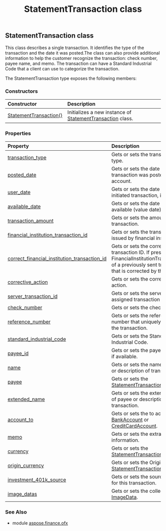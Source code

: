﻿---
title: StatementTransaction class
second_title: Aspose.Finance for Python via .NET API References
description: 
type: docs
weight: 940
url: /python-net/aspose.finance.ofx/statementtransaction/
is_root: false
---

## StatementTransaction class

This class describes a single transaction. It identifies the type of the transaction and the date it was posted.The class can also provide additional information to help the customer recognize the transaction: check number, payee name, and memo. The transaction can have a Standard Industrial Code that a client can use to categorize the transaction.



The StatementTransaction type exposes the following members:

### Constructors
| Constructor | Description |
| :- | :- |
| [StatementTransaction()](/finance/python-net/aspose.finance.ofx/statementtransaction/__init__/#) | Initializes a new instance of [StatementTransaction](/finance/python-net/aspose.finance.ofx/statementtransaction) class. |


### Properties
| Property | Description |
| :- | :- |
| [transaction_type](/finance/python-net/aspose.finance.ofx/statementtransaction/transaction_type) | Gets or sets the transaction type. |
| [posted_date](/finance/python-net/aspose.finance.ofx/statementtransaction/posted_date) | Gets or sets the date transaction was posted to account. |
| [user_date](/finance/python-net/aspose.finance.ofx/statementtransaction/user_date) | Gets or sets the date user initiated transaction, if known. |
| [available_date](/finance/python-net/aspose.finance.ofx/statementtransaction/available_date) | Gets or sets the date funds are available (value date). |
| [transaction_amount](/finance/python-net/aspose.finance.ofx/statementtransaction/transaction_amount) | Gets or sets the amount of transaction. |
| [financial_institution_transaction_id](/finance/python-net/aspose.finance.ofx/statementtransaction/financial_institution_transaction_id) | Gets or sets the transaction ID issued by financial institution. |
| [correct_financial_institution_transaction_id](/finance/python-net/aspose.finance.ofx/statementtransaction/correct_financial_institution_transaction_id) | Gets or sets the corrected transaction ID. If present, the FinancialInstitutionTransactionId of a previously sent transaction that is corrected by this record. |
| [corrective_action](/finance/python-net/aspose.finance.ofx/statementtransaction/corrective_action) | Gets or sets the corrective action. |
| [server_transaction_id](/finance/python-net/aspose.finance.ofx/statementtransaction/server_transaction_id) | Gets or sets the server assigned transaction ID. |
| [check_number](/finance/python-net/aspose.finance.ofx/statementtransaction/check_number) | Gets or sets the check number. |
| [reference_number](/finance/python-net/aspose.finance.ofx/statementtransaction/reference_number) | Gets or sets the reference number that uniquely identifies the transaction. |
| [standard_industrial_code](/finance/python-net/aspose.finance.ofx/statementtransaction/standard_industrial_code) | Gets or sets the Standard Industrial Code. |
| [payee_id](/finance/python-net/aspose.finance.ofx/statementtransaction/payee_id) | Gets or sets the payee identifier if available. |
| [name](/finance/python-net/aspose.finance.ofx/statementtransaction/name) | Gets or sets the name of payee or description of transaction. |
| [payee](/finance/python-net/aspose.finance.ofx/statementtransaction/payee) | Gets or sets the [StatementTransaction.payee](/finance/python-net/aspose.finance.ofx/statementtransaction#payee). |
| [extended_name](/finance/python-net/aspose.finance.ofx/statementtransaction/extended_name) | Gets or sets the extended name of payee or description of transaction. |
| [account_to](/finance/python-net/aspose.finance.ofx/statementtransaction/account_to) | Gets or sets the to account, [BankAccount](/finance/python-net/aspose.finance.ofx/bankaccount) or [CreditCardAccount](/finance/python-net/aspose.finance.ofx/creditcardaccount). |
| [memo](/finance/python-net/aspose.finance.ofx/statementtransaction/memo) | Gets or sets the extra information. |
| [currency](/finance/python-net/aspose.finance.ofx/statementtransaction/currency) | Gets or sets the [StatementTransaction.currency](/finance/python-net/aspose.finance.ofx/statementtransaction#currency). |
| [origin_currency](/finance/python-net/aspose.finance.ofx/statementtransaction/origin_currency) | Gets or sets the Origin [StatementTransaction.currency](/finance/python-net/aspose.finance.ofx/statementtransaction#currency). |
| [investment_401k_source](/finance/python-net/aspose.finance.ofx/statementtransaction/investment_401k_source) | Gets or sets the source of cash for this transaction. |
| [image_datas](/finance/python-net/aspose.finance.ofx/statementtransaction/image_datas) | Gets or sets the collection of [ImageData](/finance/python-net/aspose.finance.ofx/imagedata). |


### See Also

* module [aspose.finance.ofx](../)

